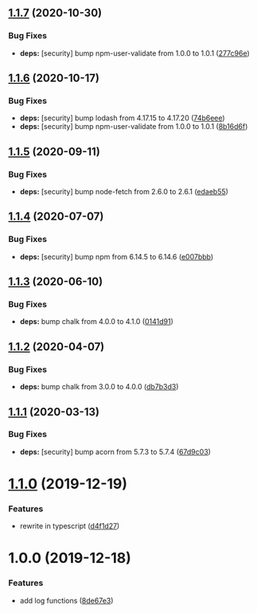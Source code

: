 ## [1.1.7](https://github.com/eliasnorrby/log-util/compare/v1.1.6...v1.1.7) (2020-10-30)


### Bug Fixes

* **deps:** [security] bump npm-user-validate from 1.0.0 to 1.0.1 ([277c96e](https://github.com/eliasnorrby/log-util/commit/277c96eb32b8f5cc6f811c66b1cd98b2b0fb6104))

## [1.1.6](https://github.com/eliasnorrby/log-util/compare/v1.1.5...v1.1.6) (2020-10-17)


### Bug Fixes

* **deps:** [security] bump lodash from 4.17.15 to 4.17.20 ([74b6eee](https://github.com/eliasnorrby/log-util/commit/74b6eeec3aa705487f70c74de7f6c36d9a0bde92))
* **deps:** [security] bump npm-user-validate from 1.0.0 to 1.0.1 ([8b16d6f](https://github.com/eliasnorrby/log-util/commit/8b16d6f21a26b84dea21c95c7beeb0423a272c1c))

## [1.1.5](https://github.com/eliasnorrby/log-util/compare/v1.1.4...v1.1.5) (2020-09-11)


### Bug Fixes

* **deps:** [security] bump node-fetch from 2.6.0 to 2.6.1 ([edaeb55](https://github.com/eliasnorrby/log-util/commit/edaeb5552ef444799b030907914928521889b058))

## [1.1.4](https://github.com/eliasnorrby/log-util/compare/v1.1.3...v1.1.4) (2020-07-07)


### Bug Fixes

* **deps:** [security] bump npm from 6.14.5 to 6.14.6 ([e007bbb](https://github.com/eliasnorrby/log-util/commit/e007bbbf59fbf8cd58c7bea75c953a162c7db8e5))

## [1.1.3](https://github.com/eliasnorrby/log-util/compare/v1.1.2...v1.1.3) (2020-06-10)


### Bug Fixes

* **deps:** bump chalk from 4.0.0 to 4.1.0 ([0141d91](https://github.com/eliasnorrby/log-util/commit/0141d912d717d1a70c6e9f7f4e89030c915586df))

## [1.1.2](https://github.com/eliasnorrby/log-util/compare/v1.1.1...v1.1.2) (2020-04-07)


### Bug Fixes

* **deps:** bump chalk from 3.0.0 to 4.0.0 ([db7b3d3](https://github.com/eliasnorrby/log-util/commit/db7b3d3dad3105111b6b0cb102c58b8607c51c5d))

## [1.1.1](https://github.com/eliasnorrby/log-util/compare/v1.1.0...v1.1.1) (2020-03-13)


### Bug Fixes

* **deps:** [security] bump acorn from 5.7.3 to 5.7.4 ([67d9c03](https://github.com/eliasnorrby/log-util/commit/67d9c03c444b0e927b0d44080f2e9a25df1128d3))

# [1.1.0](https://github.com/eliasnorrby/log-util/compare/v1.0.0...v1.1.0) (2019-12-19)


### Features

* rewrite in typescript ([d4f1d27](https://github.com/eliasnorrby/log-util/commit/d4f1d274b4a7b50d267d58aaa00060b11657e50e))

# 1.0.0 (2019-12-18)


### Features

* add log functions ([8de67e3](https://github.com/eliasnorrby/log-util/commit/8de67e371d51455a7fcd185bdce9675e470cd895))
